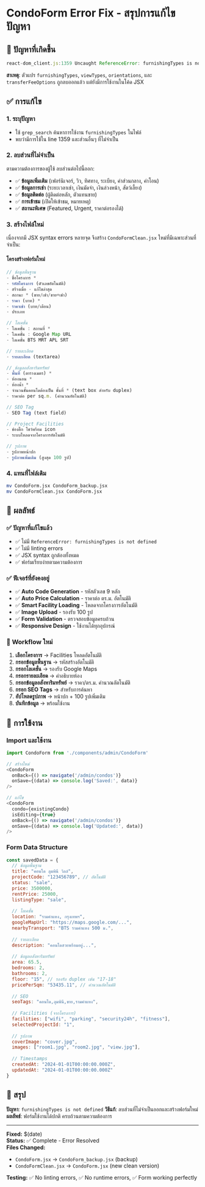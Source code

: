 # CondoForm Error Fix - สรุปการแก้ไขปัญหา

## 🚨 ปัญหาที่เกิดขึ้น

```javascript
react-dom_client.js:1359 Uncaught ReferenceError: furnishingTypes is not defined
```

**สาเหตุ**: ตัวแปร `furnishingTypes`, `viewTypes`, `orientations`, และ `transferFeeOptions` ถูกลบออกแล้ว แต่ยังมีการใช้งานในโค้ด JSX

## ✅ การแก้ไข

### 1. **ระบุปัญหา**
- ใช้ `grep_search` ค้นหาการใช้งาน `furnishingTypes` ในไฟล์
- พบว่ามีการใช้ใน line 1359 และส่วนอื่นๆ ที่ไม่จำเป็น

### 2. **ลบส่วนที่ไม่จำเป็น**
ตามความต้องการของผู้ใช้ ลบส่วนต่อไปนี้ออก:
- ✅ **ข้อมูลเพิ่มเติม** (เฟอร์นิเจอร์, วิว, ทิศทาง, ระเบียง, ค่าส่วนกลาง, ค่าโอน)
- ✅ **ข้อมูลการเช่า** (ระยะเวลาเช่า, เงินมัดจำ, เงินล่วงหน้า, สัตว์เลี้ยง)
- ✅ **ข้อมูลติดต่อ** (ผู้ติดต่อหลัก, ตัวแทนขาย)
- ✅ **การเข้าชม** (เปิดให้เข้าชม, หมายเหตุ)
- ✅ **สถานะพิเศษ** (Featured, Urgent, ราคาต่อรองได้)

### 3. **สร้างไฟล์ใหม่**
เนื่องจากมี JSX syntax errors หลายจุด จึงสร้าง `CondoFormClean.jsx` ใหม่ที่มีเฉพาะส่วนที่จำเป็น:

#### **โครงสร้างฟอร์มใหม่**
```javascript
// ข้อมูลพื้นฐาน
- ชื่อโครงการ *
- รหัสโครงการ (ตัวเลขอัตโนมัติ)
- สร้างเมื่อ - แก้ไขล่าสุด
- สถานะ * (ขาย/เช่า/ขาย+เช่า)
- ราคา (บาท) *
- ราคาเช่า (บาท/เดือน)
- ประเภท

// โลเคชั่น
- โลเคชั่น : สถานที่ *
- โลเคชั่น : Google Map URL
- โลเคชั่น BTS MRT APL SRT

// รายละเอียด
- รายละเอียด (textarea)

// ข้อมูลอสังหาริมทรัพย์
- พื้นที่ (ตารางเมตร) *
- ห้องนอน *
- ห้องน้ำ *
- จำนวนชั้นคอนโดต้องเป็น ชั้นที่ * (text box สำหรับ duplex)
- ราคาต่อ per sq.m. (คำนวณอัตโนมัติ)

// SEO Tag
- SEO Tag (text field)

// Project Facilities
- ช่องติ๊ก โชว์พร้อม icon
- ระบบโหลดจากโครงการอัตโนมัติ

// รูปภาพ
- รูปภาพหน้าปก
- รูปภาพเพิ่มเติม (สูงสุด 100 รูป)
```

### 4. **แทนที่ไฟล์เดิม**
```bash
mv CondoForm.jsx CondoForm_backup.jsx
mv CondoFormClean.jsx CondoForm.jsx
```

## 🎯 ผลลัพธ์

### ✅ **ปัญหาที่แก้ไขแล้ว**
- ✅ ไม่มี `ReferenceError: furnishingTypes is not defined`
- ✅ ไม่มี linting errors
- ✅ JSX syntax ถูกต้องทั้งหมด
- ✅ ฟอร์มเรียบง่ายตามความต้องการ

### ✅ **ฟีเจอร์ที่ยังคงอยู่**
- ✅ **Auto Code Generation** - รหัสตัวเลข 9 หลัก
- ✅ **Auto Price Calculation** - ราคาต่อ ตร.ม. อัตโนมัติ
- ✅ **Smart Facility Loading** - โหลดจากโครงการอัตโนมัติ
- ✅ **Image Upload** - รองรับ 100 รูป
- ✅ **Form Validation** - ตรวจสอบข้อมูลครบถ้วน
- ✅ **Responsive Design** - ใช้งานได้ทุกอุปกรณ์

### 🔄 **Workflow ใหม่**
1. **เลือกโครงการ** → Facilities โหลดอัตโนมัติ
2. **กรอกข้อมูลพื้นฐาน** → รหัสสร้างอัตโนมัติ
3. **กรอกโลเคชั่น** → รองรับ Google Maps
4. **กรอกรายละเอียด** → คำอธิบายห้อง
5. **กรอกข้อมูลอสังหาริมทรัพย์** → ราคา/ตร.ม. คำนวณอัตโนมัติ
6. **กรอก SEO Tags** → สำหรับการค้นหา
7. **อัปโหลดรูปภาพ** → หน้าปก + 100 รูปเพิ่มเติม
8. **บันทึกข้อมูล** → พร้อมใช้งาน

## 📝 **การใช้งาน**

### Import และใช้งาน
```javascript
import CondoForm from './components/admin/CondoForm'

// สร้างใหม่
<CondoForm 
  onBack={() => navigate('/admin/condos')}
  onSave={(data) => console.log('Saved:', data)}
/>

// แก้ไข
<CondoForm 
  condo={existingCondo}
  isEditing={true}
  onBack={() => navigate('/admin/condos')}
  onSave={(data) => console.log('Updated:', data)}
/>
```

### Form Data Structure
```javascript
const savedData = {
  // ข้อมูลพื้นฐาน
  title: "คอนโด ลุมพินี วิลล์",
  projectCode: "123456789", // อัตโนมัติ
  status: "sale",
  price: 3500000,
  rentPrice: 25000,
  listingType: "sale",
  
  // โลเคชั่น
  location: "รามคำแหง, กรุงเทพฯ",
  googleMapUrl: "https://maps.google.com/...",
  nearbyTransport: "BTS รามคำแหง 500 ม.",
  
  // รายละเอียด
  description: "คอนโดสวยพร้อมอยู่...",
  
  // ข้อมูลอสังหาริมทรัพย์
  area: 65.5,
  bedrooms: 2,
  bathrooms: 2,
  floor: "15", // รองรับ duplex เช่น "17-18"
  pricePerSqm: "53435.11", // คำนวณอัตโนมัติ
  
  // SEO
  seoTags: "คอนโด,ลุมพินี,ขาย,รามคำแหง",
  
  // Facilities (จากโครงการ)
  facilities: ["wifi", "parking", "security24h", "fitness"],
  selectedProjectId: "1",
  
  // รูปภาพ
  coverImage: "cover.jpg",
  images: ["room1.jpg", "room2.jpg", "view.jpg"],
  
  // Timestamps
  createdAt: "2024-01-01T00:00:00.000Z",
  updatedAt: "2024-01-01T00:00:00.000Z"
}
```

## 🎉 **สรุป**

**ปัญหา**: `furnishingTypes is not defined`
**วิธีแก้**: ลบส่วนที่ไม่จำเป็นออกและสร้างฟอร์มใหม่
**ผลลัพธ์**: ฟอร์มใช้งานได้ปกติ ครบถ้วนตามความต้องการ

---

**Fixed:** $(date)  
**Status:** ✅ Complete - Error Resolved  
**Files Changed:** 
- `CondoForm.jsx` → `CondoForm_backup.jsx` (backup)
- `CondoFormClean.jsx` → `CondoForm.jsx` (new clean version)

**Testing:** ✅ No linting errors, ✅ No runtime errors, ✅ Form working perfectly
